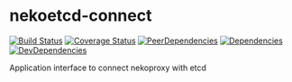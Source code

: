 # nekoetcd-connect
[![Build Status](https://img.shields.io/travis/ukatama/nekoetcd-connect/master.svg?style=flat-square)](https://travis-ci.org/ukatama/nekoetcd-connect)
[![Coverage Status](https://img.shields.io/coveralls/ukatama/nekoecd-connect.svg?style=flat-square)](https://coveralls.io/github/ukatama/nekoetcd-connect)
[![PeerDependencies](https://img.shields.io/david/peer/ukatama/nekoetcd-connect.svg?style=flat-square)](https://david-dm.org/ukatama/nekoetcd-connect#info=peerDependencies&view=list)
[![Dependencies](https://img.shields.io/david/ukatama/nekoetcd-connect.svg?style=flat-square)](https://david-dm.org/ukatama/nekoetcd-connect)
[![DevDependencies](https://img.shields.io/david/dev/ukatama/nekoetcd-connect.svg?style=flat-square)](https://david-dm.org/ukatama/nekoetcd-connect#info=devDependencies&view=list)

Application interface to connect nekoproxy with etcd
